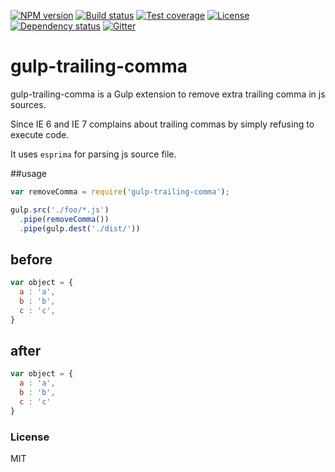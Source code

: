 [![NPM version][npm-img]][npm-url]
[![Build status][travis-img]][travis-url]
[![Test coverage][coveralls-img]][coveralls-url]
[![License][license-img]][license-url]
[![Dependency status][david-img]][david-url]
[![Gitter][gitter-img]][gitter-url]
# gulp-trailing-comma

gulp-trailing-comma is a Gulp extension to remove extra trailing comma in js sources.

Since IE 6 and IE 7 complains about trailing commas by simply refusing to execute code.

It uses `esprima` for parsing js source file.

##usage

```js
var removeComma = require('gulp-trailing-comma');

gulp.src('./foo/*.js')
  .pipe(removeComma())
  .pipe(gulp.dest('./dist/'))

```
## before
```js
var object = {
  a : 'a',
  b : 'b',
  c : 'c',
}
```

## after
```js
var object = {
  a : 'a',
  b : 'b',
  c : 'c'
}
```

### License
MIT

[npm-img]: https://img.shields.io/npm/v/gulp-file-include.svg?style=flat-square
[npm-url]: https://npmjs.org/package/gulp-file-include
[travis-img]: https://travis-ci.org/friskfly/gulp-trailing-comma.svg
[travis-url]: https://travis-ci.org/friskfly/gulp-trailing-comma
[coveralls-img]: https://img.shields.io/coveralls/coderhaoxin/gulp-file-include.svg?style=flat-square
[coveralls-url]: https://coveralls.io/r/coderhaoxin/gulp-file-include?branch=master
[license-img]: http://img.shields.io/badge/license-MIT-green.svg?style=flat-square
[license-url]: http://opensource.org/licenses/MIT
[david-img]: https://img.shields.io/david/coderhaoxin/gulp-file-include.svg?style=flat-square
[david-url]: https://david-dm.org/coderhaoxin/gulp-file-include
[gitter-img]: https://badges.gitter.im/Join%20Chat.svg
[gitter-url]: https://gitter.im/coderhaoxin/gulp-file-include?utm_source=badge&utm_medium=badge&utm_campaign=pr-badge
